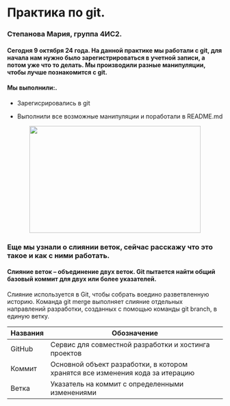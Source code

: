 # Практика по git.
### Степанова Мария, группа 4ИС2.
#### Сегодня 9 октября 24 года. На данной практике мы работали с git, для начала нам нужно было зарегистрироваться в учетной записи, а потом уже что то делать. Мы производили разные манипуляции, чтобы лучше познакомится с git.
####  Мы выполнили:.
- Зарегисрировались в git
* Выполнили все возможные манипуляции и поработали в README.md

<p align="center">
  <img width="400" height="250" src="data:image/jpeg;base64">
</p>

### Еще мы узнали о слиянии веток, сейчас расскажу что это такое и как с ними работать.
#### Слияние веток – объединение двух веток. Git пытается найти общий базовый коммит для двух или более указателей.
Слияние используется в Git, чтобы собрать воедино разветвленную историю. Команда git merge выполняет слияние отдельных направлений разработки, созданных с помощью команды git branch, в единую ветку.


Названия| Обозначение
------------ | -------------
GitHub| Сервис для совместной разработки и хостинга проектов
Коммит | Основной объект разработки, в котором хранятся все изменения кода за итерацию
Ветка | Указатель на коммит с определенными изменениями
